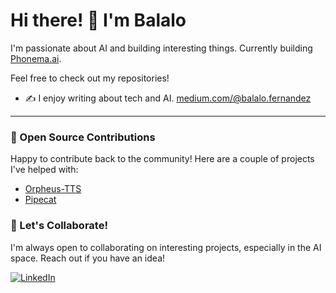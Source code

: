 # Hi there! 👋 I'm Balalo

I'm passionate about AI and building interesting things. Currently building [Phonema.ai](https://github.com/heyelia/).

Feel free to check out my repositories!
- ✍️ I enjoy writing about tech and AI. [medium.com/@balalo.fernandez](https://medium.com/@balalo.fernandez)
---
### 🌱 Open Source Contributions

Happy to contribute back to the community! Here are a couple of projects I've helped with:
- [Orpheus-TTS](https://github.com/canopyai/Orpheus-TTS)
- [Pipecat](https://github.com/pipecat-ai/pipecat)


### 💞️ Let's Collaborate!

I'm always open to collaborating on interesting projects, especially in the AI space. Reach out if you have an idea! 

[![LinkedIn](https://img.shields.io/badge/LinkedIn-0077B5?style=for-the-badge&logo=linkedin&logoColor=white)](https://www.linkedin.com/in/alvarofmoreno/)
